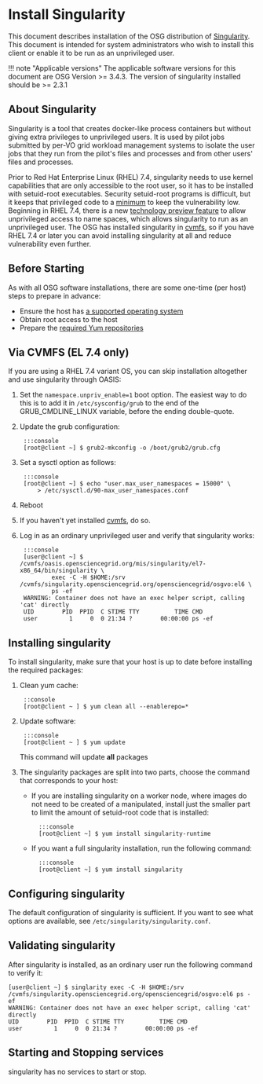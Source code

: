 
# Install Singularity

This document describes installation of the OSG distribution of
[Singularity](http://singularity.lbl.gov).
This document is intended for system administrators who wish to
install this client or enable it to be run as an unprivileged user.

!!! note "Applicable versions"
    The applicable software versions for this document are OSG Version >= 3.4.3.
    The version of singularity installed should be >= 2.3.1

## About Singularity

Singularity is a tool that creates docker-like process containers but
without giving extra privileges to unprivileged users.  It is used by
pilot jobs submitted by per-VO grid workload management systems to
isolate the user jobs that they run from the pilot's files and
processes and from other users' files and processes.

Prior to Red Hat Enterprise Linux (RHEL) 7.4, singularity needs to use
kernel capabilities that are only accessible to the root user, so it
has to be installed with setuid-root executables.  Security setuid-root
programs is difficult, but it keeps that privileged code to a
[minimum](http://singularity.lbl.gov/docs-security) to keep the
vulnerability low.  Beginning in RHEL 7.4, there is a new
[technology preview feature](https://access.redhat.com/documentation/en-US/Red_Hat_Enterprise_Linux/7/html-single/7.4_Release_Notes/index.html#technology_previews_kernel)
to allow unprivileged access to name spaces, which allows singularity
to run as an unprivileged user.  The OSG has installed singularity in
[cvmfs](cvmfs), so if you have RHEL 7.4 or later you can avoid
installing singularity at all and reduce vulnerability even further.

Before Starting
---------------

As with all OSG software installations, there are some one-time (per host) steps to prepare in advance:

- Ensure the host has [a supported operating system](../release/supported_platforms)
- Obtain root access to the host
- Prepare the [required Yum repositories](../common/yum)

## Via CVMFS (EL 7.4 only)

If you are using a RHEL 7.4 variant OS, you can skip installation altogether and use singularity through OASIS:

1. Set the `namespace.unpriv_enable=1` boot option.  The easiest way
    to do this is to add it in `/etc/sysconfig/grub` to the end of the
    GRUB_CMDLINE_LINUX variable, before the ending double-quote.
2. Update the grub configuration:

        :::console
        [root@client ~] $ grub2-mkconfig -o /boot/grub2/grub.cfg

3. Set a sysctl option as follows:

        :::console
        [root@client ~] $ echo "user.max_user_namespaces = 15000" \
            > /etc/sysctl.d/90-max_user_namespaces.conf

4. Reboot
5. If you haven't yet installed [cvmfs](cvmfs), do so.
6. Log in as an ordinary unprivileged user and verify that singularity
    works:

        :::console
        [user@client ~] $ /cvmfs/oasis.opensciencegrid.org/mis/singularity/el7-x86_64/bin/singularity \
                exec -C -H $HOME:/srv /cvmfs/singularity.opensciencegrid.org/opensciencegrid/osgvo:el6 \
                ps -ef
        WARNING: Container does not have an exec helper script, calling 'cat' directly
        UID        PID  PPID  C STIME TTY          TIME CMD
        user         1     0  0 21:34 ?        00:00:00 ps -ef

## Installing singularity

To install singularity, make sure that your host is up to date before installing the required packages:

1. Clean yum cache:

        ::console
        [root@client ~ ] $ yum clean all --enablerepo=*

2. Update software:

        :::console
        [root@client ~ ] $ yum update
    This command will update **all** packages

3. The singularity packages are split into two parts, choose the command that corresponds to your host:
    - If you are installing singularity on a worker node, where images do not need to be created of a manipulated, install just the smaller part to limit the amount of setuid-root code that is installed:

            :::console
            [root@client ~] $ yum install singularity-runtime

    - If you want a full singularity installation, run the following command:

            :::console
            [root@client ~] $ yum install singularity

## Configuring singularity

The default configuration of singularity is sufficient.  If you want
to see what options are available, see `/etc/singularity/singularity.conf`.

## Validating singularity

After singularity is installed, as an ordinary user run the following
command to verify it:

```console
[user@client ~] $ singlarity exec -C -H $HOME:/srv /cvmfs/singularity.opensciencegrid.org/opensciencegrid/osgvo:el6 ps -ef
WARNING: Container does not have an exec helper script, calling 'cat' directly
UID        PID  PPID  C STIME TTY          TIME CMD
user         1     0  0 21:34 ?        00:00:00 ps -ef
```

## Starting and Stopping services

singularity has no services to start or stop.
